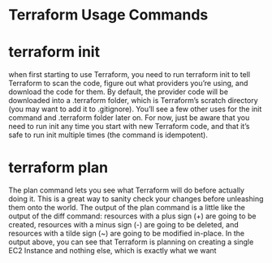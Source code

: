 # Terraform Usage Commands

# terraform init
when first starting to use Terraform, you need to run terraform init to tell Terraform to scan the code, figure out what providers you’re using, 
and download the code for them. By default, the provider code will be downloaded into a .terraform folder, which is Terraform’s scratch directory
(you may want to add it to .gitignore). You’ll see a few other uses for the init command and .terraform folder later on. 
For now, just be aware that you need to run init any time you start with new Terraform code, and that it’s safe to run init multiple times (the command is idempotent).

# terraform plan
 The plan command lets you see what Terraform will do before actually doing it. 
 This is a great way to sanity check your changes before unleashing them onto the world.
 The output of the plan command is a little like the output of the diff command: 
 resources with a plus sign (+) are going to be created, resources with a minus sign (-) are going to be deleted, 
 and resources with a tilde sign (~) are going to be modified in-place. In the output above, you can see that Terraform is planning on creating a single EC2 Instance and nothing else, which is exactly what we want
